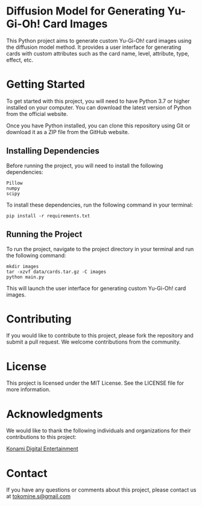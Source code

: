 # Diffusion Model for Generating Yu-Gi-Oh! Card Images
This Python project aims to generate custom Yu-Gi-Oh! card images using the diffusion model method. It provides a user interface for generating cards with custom attributes such as the card name, level, attribute, type, effect, etc.

# Getting Started
To get started with this project, you will need to have Python 3.7 or higher installed on your computer. You can download the latest version of Python from the official website.

Once you have Python installed, you can clone this repository using Git or download it as a ZIP file from the GitHub website.

## Installing Dependencies
Before running the project, you will need to install the following dependencies:

```
Pillow
numpy
scipy
```

To install these dependencies, run the following command in your terminal:
```shell
pip install -r requirements.txt
```

## Running the Project
To run the project, navigate to the project directory in your terminal and run the following command:
```shell
mkdir images
tar -xzvf data/cards.tar.gz -C images
python main.py
```

This will launch the user interface for generating custom Yu-Gi-Oh! card images.

# Contributing
If you would like to contribute to this project, please fork the repository and submit a pull request. We welcome contributions from the community.

# License
This project is licensed under the MIT License. See the LICENSE file for more information.

# Acknowledgments
We would like to thank the following individuals and organizations for their contributions to this project:

[Konami Digital Entertainment](https://www.konami.com)

# Contact
If you have any questions or comments about this project, please contact us at [tokomine.s@gmail.com](mailto:tokomine.s@gmail.com)



